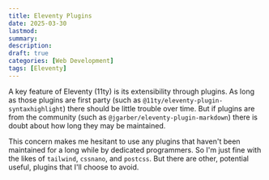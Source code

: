 ```yaml
---
title: Eleventy Plugins
date: 2025-03-30
lastmod:
summary:
description:
draft: true
categories: [Web Development]
tags: [Eleventy]
---
```


A key feature of Eleventy (11ty) is its extensibility through plugins. As long as those plugins are first party (such as `@11ty/eleventy-plugin-syntaxhighlight`) there should be little trouble over time. But if plugins are from the community (such as `@jgarber/eleventy-plugin-markdown`) there is doubt about how long they may be maintained.

<!--more-->

This concern makes me hesitant to use any plugins that haven't been maintained for a long while by dedicated programmers. So I'm just fine with the likes of `tailwind`, `cssnano`, and `postcss`. But there are other, potential useful, plugins that I'll choose to avoid.
